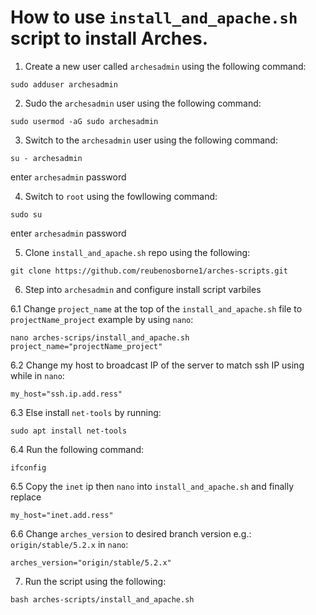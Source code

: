 # How to use `install_and_apache.sh` script to install Arches.

 1. Create a new user called `archesadmin` using the following command:
  ```
  sudo adduser archesadmin
  ```
  
  2. Sudo the `archesadmin` user using the following command:
  ```
  sudo usermod -aG sudo archesadmin
  ```
  
  3. Switch to the `archesadmin` user using the following command:
  ```
  su - archesadmin
  ```
  enter `archesadmin` password
  
  4.  Switch to `root` using the fowllowing command:
  ```
  sudo su
  ```
  enter `archesadmin` password
  
  5. Clone `install_and_apache.sh` repo using the following:
  ```
  git clone https://github.com/reubenosborne1/arches-scripts.git
  ```
  
  6.  Step into `archesadmin` and configure install script varbiles  
   
   6.1 Change `project_name` at the top of the `install_and_apache.sh` file to `projectName_project` example by using `nano`:
   ```
   nano arches-scrips/install_and_apache.sh
   project_name="projectName_project"
   ```
    
   6.2 Change my host to broadcast IP of the server to match ssh IP using while in `nano`:
   ```
   my_host="ssh.ip.add.ress"
   ```
    
   6.3 Else install `net-tools` by running:
   ```
   sudo apt install net-tools
   ```
    
   6.4 Run the following command:
   ```
   ifconfig 
   ```
      
   6.5 Copy the `inet` ip then `nano` into `install_and_apache.sh` and finally replace
   ```
   my_host="inet.add.ress"
   ```
      
   6.6 Change `arches_version` to desired branch version e.g.: `origin/stable/5.2.x` in `nano`:
   ```
   arches_version="origin/stable/5.2.x"
   ```
     
7. Run the script using the following:
  ```
  bash arches-scripts/install_and_apache.sh
  ```
    
